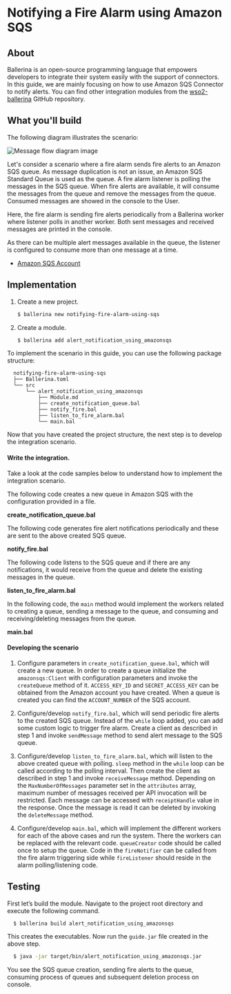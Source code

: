 # Notifying a Fire Alarm using Amazon SQS

## About

Ballerina is an open-source programming language that empowers developers to integrate their system easily with the 
support of connectors. In this guide, we are mainly focusing on how to use Amazon SQS Connector to notify alerts. 
You can find other integration modules from the [wso2-ballerina](https://github.com/wso2-ballerina) GitHub repository.

## What you'll build

The following diagram illustrates the scenario:

![Message flow diagram image](../../../../../assets/img/sqs-alert.png)

Let's consider a scenario where a fire alarm sends fire alerts to an Amazon SQS queue. As message duplication is not an issue, an Amazon SQS Standard Queue is used as the queue. A fire alarm listener is polling the messages in the SQS queue. When fire alerts are available, it will consume the messages from the queue and remove the messages from the queue. Consumed messages are showed in the console to the User.

Here, the fire alarm is sending fire alerts periodically from a Ballerina worker where listener polls in another worker. Both sent messages and received messages are printed in the console.

As there can be multiple alert messages available in the queue, the listener is configured to consume more than one message at a time.

<!-- INCLUDE_MD: ../../../../../tutorial-prerequisites.md -->

- [Amazon SQS Account](https://aws.amazon.com/sqs/)

<!-- INCLUDE_MD: ../../../../../tutorial-get-the-code.md -->

## Implementation

1. Create a new project.

    ```bash
    $ ballerina new notifying-fire-alarm-using-sqs
    ```

2. Create a module.

    ```bash
    $ ballerina add alert_notification_using_amazonsqs
    ```

To implement the scenario in this guide, you can use the following package structure:

```
  notifying-fire-alarm-using-sqs
  ├── Ballerina.toml
  └── src
      └── alert_notification_using_amazonsqs
          ├── Module.md
          ├── create_notification_queue.bal
          ├── notify_fire.bal
          ├── listen_to_fire_alarm.bal
          └── main.bal
```

Now that you have created the project structure, the next step is to develop the integration scenario.

#### Write the integration.

Take a look at the code samples below to understand how to implement the integration scenario.

The following code creates a new queue in Amazon SQS with the configuration provided in a file.

**create_notification_queue.bal**
<!-- INCLUDE_CODE: src/alert_notification_using_amazonsqs/create_notification_queue.bal -->

The following code generates fire alert notifications periodically and these are sent to the above created SQS queue.

**notify_fire.bal**
<!-- INCLUDE_CODE: src/alert_notification_using_amazonsqs/notify_fire.bal -->

The following code listens to the SQS queue and if there are any notifications, it would receive from the queue and delete the existing messages in the queue.

**listen_to_fire_alarm.bal**
<!-- INCLUDE_CODE: src/alert_notification_using_amazonsqs/listen_to_fire_alarm.bal -->

In the following code, the `main` method would implement the workers related to creating a queue, sending a message to the queue, and consuming and receiving/deleting messages from the queue.

**main.bal**
<!-- INCLUDE_CODE: src/alert_notification_using_amazonsqs/main.bal -->

#### Developing the scenario

1. Configure parameters in `create_notification_queue.bal`, which will create a new queue. In order to create a queue initialize the `amazonsqs:Client` with configuration parameters and invoke the `createQueue` method of it. `ACCESS_KEY_ID` and `SECRET_ACCESS_KEY` can be obtained from the Amazon account you have created. When a queue is created you can find the `ACCOUNT_NUMBER` of the SQS account.

2. Configure/develop `notify_fire.bal`, which will send periodic fire alerts to the created SQS queue. Instead of the `while` loop added, you can add some custom logic to trigger fire alarm. Create a client as described in step 1 and invoke `sendMessage` method to send alert message to the SQS queue.

3. Configure/develop `listen_to_fire_alarm.bal`, which will listen to the above created queue with polling. `sleep` method in the `while` loop can be called according to the polling interval. Then create the client as described in step 1 and invoke `receiveMessage` method. Depending on the `MaxNumberOfMessages` parameter set in the `attributes` array, maximum number of messages received per API invocation will be restricted. Each message can be accessed with `receiptHandle` value in the response. Once the message is read it can be deleted by invoking the `deleteMessage` method.

4. Configure/develop `main.bal`, which will implement the different workers for each of the above cases and run the system. There the workers can be replaced with the relevant code. `queueCreator` code should be called once to setup the queue. Code in the `fireNotifier` can be called from the fire alarm triggering side while `fireListener` should reside in the alarm polling/listening code.

## Testing

First let’s build the module. Navigate to the project root directory and execute the following command.

```bash
  $ ballerina build alert_notification_using_amazonsqs
```

This creates the executables. Now run the `guide.jar` file created in the above step.

```bash
  $ java -jar target/bin/alert_notification_using_amazonsqs.jar
```

You see the SQS queue creation, sending fire alerts to the queue, consuming process of queues and subsequent deletion process on console.

